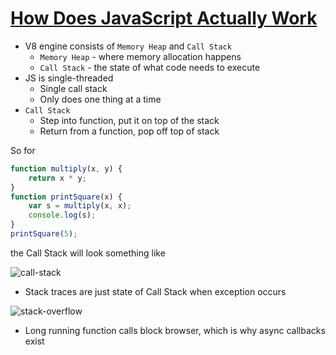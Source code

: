 # [How Does JavaScript Actually Work](https://blog.sessionstack.com/how-does-javascript-actually-work-part-1-b0bacc073cf)

* V8 engine consists of `Memory Heap` and `Call Stack`
  * `Memory Heap` - where memory allocation happens
  * `Call Stack` - the state of what code needs to execute
* JS is single-threaded
  * Single call stack
  * Only does one thing at a time
* `Call Stack`
  * Step into function, put it on top of the stack
  * Return from a function, pop off top of stack

So for

```javascript
function multiply(x, y) {
    return x * y;
}
function printSquare(x) {
    var s = multiply(x, x);
    console.log(s);
}
printSquare(5);
```

the Call Stack will look something like

![call-stack](https://cdn-images-1.medium.com/max/1600/1*Yp1KOt_UJ47HChmS9y7KXw.png)

* Stack traces are just state of Call Stack when exception occurs

![stack-overflow](https://cdn-images-1.medium.com/max/1600/1*AycFMDy9tlDmNoc5LXd9-g.png)

* Long running function calls block browser, which is why async callbacks exist
